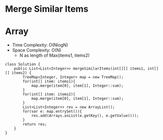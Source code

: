# Merge Similar Items
# Array
* Time Complexity: O(NlogN)
* Space Complexity: O(N)
	* N as length of Max(items1, items2)
```
class Solution {
    public List<List<Integer>> mergeSimilarItems(int[][] items1, int[][] items2) {
        TreeMap<Integer, Integer> map = new TreeMap();
        for(int[] item: items1){
            map.merge(item[0], item[1], Integer::sum);
        }
        for(int[] item: items2){
            map.merge(item[0], item[1], Integer::sum);
        }
        List<List<Integer>> res = new ArrayList();
        for(var e: map.entrySet()){
            res.add(Arrays.asList(e.getKey(), e.getValue()));
        }
        return res;
    }
}
```
